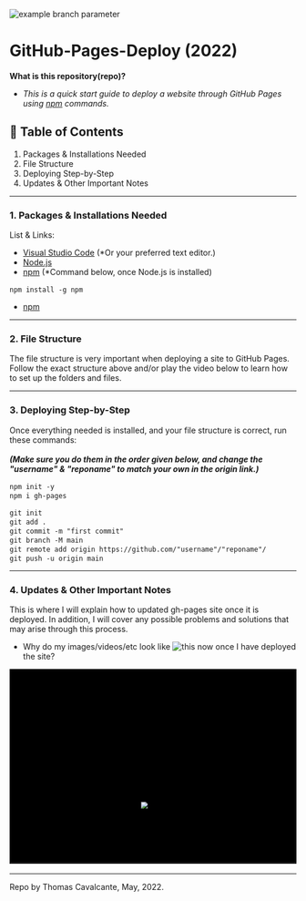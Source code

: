 ![example branch parameter](https://github.com/github/docs/actions/workflows/main.yml/badge.svg?branch=feature-1)
# GitHub-Pages-Deploy (2022)

**What is this repository(repo)?** <br>
- *This is a quick start guide to deploy a website through GitHub Pages using [npm](https://docs.npmjs.com/downloading-and-installing-node-js-and-npm) commands.*

## 📖 Table of Contents
1. Packages & Installations Needed
2. File Structure
3. Deploying Step-by-Step
4. Updates & Other Important Notes
---

### 1. Packages & Installations Needed
List & Links:
- [Visual Studio Code](https://code.visualstudio.com/download) (*Or your preferred text editor.)
- [Node.js](https://nodejs.org/en/download/)
- [npm](https://docs.npmjs.com/downloading-and-installing-node-js-and-npm) (*Command below, once Node.js is installed)
```
npm install -g npm
```
- [npm](https://docs.npmjs.com/downloading-and-installing-node-js-and-npm)

---

### 2. File Structure
The file structure is very important when deploying a site to GitHub Pages. Follow the exact structure above and/or play the video below to learn how to set up the folders and files.

---

### 3. Deploying Step-by-Step
Once everything needed is installed, and your file structure is correct,
run these commands: </br>
</br>
***(Make sure you do them in the order given below, and change the "username" & "reponame" to match your own in the origin link.)***
```
npm init -y
npm i gh-pages
```

```
git init
git add .
git commit -m "first commit"
git branch -M main
git remote add origin https://github.com/"username"/"reponame"/
git push -u origin main
```
---


### 4. Updates & Other Important Notes
This is where I will explain how to updated gh-pages site once it is deployed. In addition, I will cover any possible problems and solutions that may arise through this process.

- Why do my images/videos/etc look like ![this](image.jpg) now once I have deployed the site?

<p align="center">
  <img src="missingfile.gif" />
</p>

---

Repo by Thomas Cavalcante, May, 2022.
